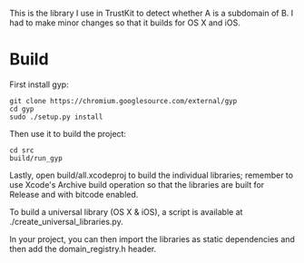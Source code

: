This is the library I use in TrustKit to detect whether A is a subdomain of B.
I had to make minor changes so that it builds for OS X and iOS.

Build
=====

First install gyp:

    git clone https://chromium.googlesource.com/external/gyp
    cd gyp
    sudo ./setup.py install

Then use it to build the project:
    
    cd src
    build/run_gyp

Lastly, open build/all.xcodeproj to build the individual libraries; remember to use Xcode's Archive build operation so that the libraries are built for Release and with bitcode enabled.

To build a universal library (OS X & iOS), a script is available at ./create_universal_libraries.py.

In your project, you can then import the libraries as static dependencies and then add the domain_registry.h header.

